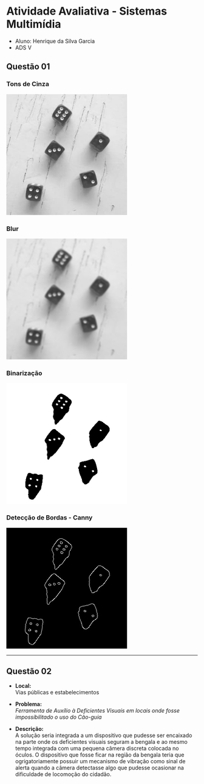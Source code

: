 # Atividade Avaliativa - Sistemas Multimídia

- Aluno: Henrique da Silva Garcia
- ADS V

## Questão 01

### Tons de Cinza
<img src="escala_de_cinza.jpg" />

### Blur
<img src="filtro_blur.jpg" />

### Binarização
<img src="binarizacao.jpg" />

### Detecção de Bordas - Canny
<img src="bordas_detectadas.jpg" />
<hr>

## Questão 02

- <strong>Local: </strong><br>Vias públicas e estabelecimentos

- <strong>Problema: </strong><br><i>Ferramenta de Auxílio à Deficientes Visuais em locais onde fosse impossibilitado o uso do Cão-guia</i>

- <strong>Descrição: </strong><br>A solução seria integrada a um dispositivo que pudesse ser encaixado na parte onde os deficientes visuais seguram a bengala e ao mesmo tempo integrada com uma pequena câmera discreta colocada no óculos. O dispositivo que fosse ficar na região da bengala teria que ogrigatoriamente possuir um mecanismo de vibração como sinal de alerta quando a câmera detectasse algo que pudesse ocasionar na dificuldade de locomoção do cidadão.
